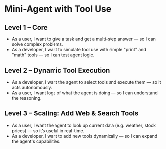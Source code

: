 # Mini-Agent with Tool Use

## Level 1 – Core
- As a user, I want to give a task and get a multi-step answer — so I can solve complex problems.
- As a developer, I want to simulate tool use with simple "print" and "math" tools — so I can test agent logic.

## Level 2 – Dynamic Tool Execution
- As a developer, I want the agent to select tools and execute them — so it acts autonomously.
- As a user, I want logs of what the agent is doing — so I can understand the reasoning.

## Level 3 – Scaling: Add Web & Search Tools
- As a user, I want the agent to look up current data (e.g. weather, stock prices) — so it’s useful in real-time.
- As a developer, I want to add new tools dynamically — so I can expand the agent's capabilities.
